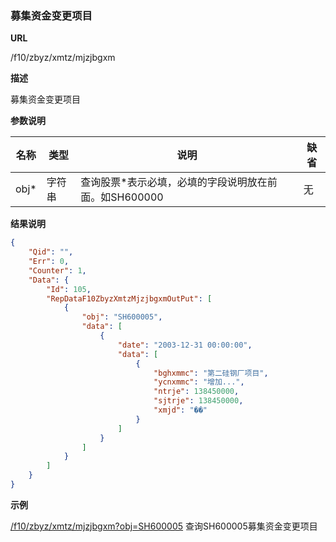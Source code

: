 
### 募集资金变更项目

**URL**

/f10/zbyz/xmtz/mjzjbgxm

**描述**

募集资金变更项目

**参数说明**

|名称|类型|说明|缺省|
| -------- | -------- | -------- | -------- |
|obj\*|字符串|查询股票\*表示必填，必填的字段说明放在前面。如SH600000|无|


**结果说明**

```json
{
    "Qid": "",
    "Err": 0,
    "Counter": 1,
    "Data": {
        "Id": 105,
        "RepDataF10ZbyzXmtzMjzjbgxmOutPut": [
            {
                "obj": "SH600005",
                "data": [
                    {
                        "date": "2003-12-31 00:00:00",
                        "data": [
                            {
                                "bghxmmc": "第二硅钢厂项目",                      //变更后项目名称
                                "ycnxmmc": "增加...",                            //对应原承诺项目名称
                                "ntrje": 138450000,                              //变更后项目拟投入金额
                                "sjtrje": 138450000,                             //更后项目实际投入金额
                                "xmjd": "��"                                     //变更后项目进度
                            }
                        ]
                    }
                ]
            }
        ]
    }
}
```

**示例**

[/f10/zbyz/xmtz/mjzjbgxm?obj=SH600005]($APIHOST$/f10/zbyz/xmtz/mjzjbgxm?obj=SH600005)
查询SH600005募集资金变更项目
